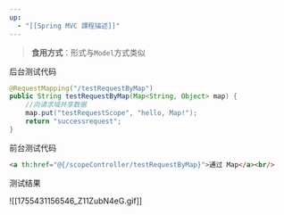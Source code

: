 ```yaml
---
up:
  - "[[Spring MVC 課程描述]]"
---
```

> **食用方式**：形式与`Model`方式类似

后台测试代码

```java
@RequestMapping("/testRequestByMap")
public String testRequestByMap(Map<String, Object> map) {
    //向请求域共享数据
    map.put("testRequestScope", "hello, Map!");
    return "successrequest";
}
```

前台测试代码

```html
<a th:href="@{/scopeController/testRequestByMap}">通过 Map</a><br/>
```

测试结果

![[1755431156546_Z11ZubN4eG.gif]]